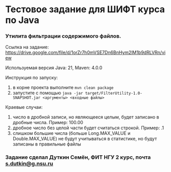 # Тестовое задание для ШИФТ курса по Java

### Утилита фильтрации содержимого файлов.

Cсылка на задание: https://drive.google.com/file/d/1orZr7h0mVSE7Dn6BnHym2lM1b9dRLVRn/view

Используемая версия Java: 21, Maven: 4.0.0

Инструкция по запуску:
1. в корне проекта выполните `mvn clean package`
2. запустите с помощью `java -jar target/FilterUtility-1.0-SNAPSHOT.jar <аргументы> <входные файлы>`

Краевые случаи:
1. число в дробной записи, но являющееся целым, будет записано в дробные числа. Пример: 100.00
2. дробное число без целой части будет считаться строкой. Пример: .1
3. слишком большие числа (больше Long.MAX_VALUE и Double.MAX_VALUE) не будут учитываться в статистике, но будут записаны в правильные файлы

### Задание сделал Дуткин Семён, ФИТ НГУ 2 курс, почта s.dutkin@g.nsu.ru